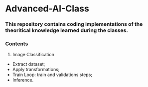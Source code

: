 # Advanced-AI-Class
### This repository contains coding implementations of the theoritical knowledge learned during the classes. 

### Contents
1.  Image Classification
- Extract dataset;
- Apply transformations;
- Train Loop: train and validations steps;
- Inference.
